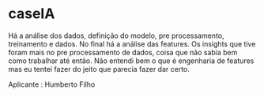 # caseIA

Há a análise dos dados, definição do modelo, pre processamento, treinamento e dados. No final há a análise das features.
Os insights que tive foram mais no pre processamento de dados, coisa que não sabia bem como trabalhar até então. Não entendi bem o que é engenharia de features mas eu tentei fazer do jeito que parecia fazer dar certo.

Aplicante : Humberto Filho
